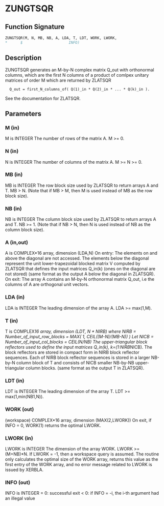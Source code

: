 # ZUNGTSQR

## Function Signature

```fortran
ZUNGTSQR(M, N, MB, NB, A, LDA, T, LDT, WORK, LWORK,
*      $                     INFO)
```

## Description


 ZUNGTSQR generates an M-by-N complex matrix Q_out with orthonormal
 columns, which are the first N columns of a product of comlpex unitary
 matrices of order M which are returned by ZLATSQR

      Q_out = first_N_columns_of( Q(1)_in * Q(2)_in * ... * Q(k)_in ).

 See the documentation for ZLATSQR.

## Parameters

### M (in)

M is INTEGER The number of rows of the matrix A. M >= 0.

### N (in)

N is INTEGER The number of columns of the matrix A. M >= N >= 0.

### MB (in)

MB is INTEGER The row block size used by ZLATSQR to return arrays A and T. MB > N. (Note that if MB > M, then M is used instead of MB as the row block size).

### NB (in)

NB is INTEGER The column block size used by ZLATSQR to return arrays A and T. NB >= 1. (Note that if NB > N, then N is used instead of NB as the column block size).

### A (in,out)

A is COMPLEX*16 array, dimension (LDA,N) On entry: The elements on and above the diagonal are not accessed. The elements below the diagonal represent the unit lower-trapezoidal blocked matrix V computed by ZLATSQR that defines the input matrices Q_in(k) (ones on the diagonal are not stored) (same format as the output A below the diagonal in ZLATSQR). On exit: The array A contains an M-by-N orthonormal matrix Q_out, i.e the columns of A are orthogonal unit vectors.

### LDA (in)

LDA is INTEGER The leading dimension of the array A. LDA >= max(1,M).

### T (in)

T is COMPLEX*16 array, dimension (LDT, N * NIRB) where NIRB = Number_of_input_row_blocks = MAX( 1, CEIL((M-N)/(MB-N)) ) Let NICB = Number_of_input_col_blocks = CEIL(N/NB) The upper-triangular block reflectors used to define the input matrices Q_in(k), k=(1:NIRB*NICB). The block reflectors are stored in compact form in NIRB block reflector sequences. Each of NIRB block reflector sequences is stored in a larger NB-by-N column block of T and consists of NICB smaller NB-by-NB upper-triangular column blocks. (same format as the output T in ZLATSQR).

### LDT (in)

LDT is INTEGER The leading dimension of the array T. LDT >= max(1,min(NB1,N)).

### WORK (out)

(workspace) COMPLEX*16 array, dimension (MAX(2,LWORK)) On exit, if INFO = 0, WORK(1) returns the optimal LWORK.

### LWORK (in)

LWORK is INTEGER The dimension of the array WORK. LWORK >= (M+NB)*N. If LWORK = -1, then a workspace query is assumed. The routine only calculates the optimal size of the WORK array, returns this value as the first entry of the WORK array, and no error message related to LWORK is issued by XERBLA.

### INFO (out)

INFO is INTEGER = 0: successful exit < 0: if INFO = -i, the i-th argument had an illegal value

